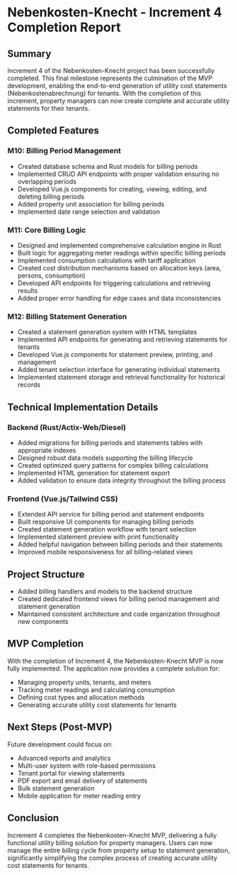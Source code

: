 # Nebenkosten-Knecht - Increment 4 Completion Report

## Summary

Increment 4 of the Nebenkosten-Knecht project has been successfully completed. This final milestone represents the culmination of the MVP development, enabling the end-to-end generation of utility cost statements (Nebenkostenabrechnung) for tenants. With the completion of this increment, property managers can now create complete and accurate utility statements for their tenants.

## Completed Features

### M10: Billing Period Management
- Created database schema and Rust models for billing periods
- Implemented CRUD API endpoints with proper validation ensuring no overlapping periods
- Developed Vue.js components for creating, viewing, editing, and deleting billing periods
- Added property unit association for billing periods
- Implemented date range selection and validation

### M11: Core Billing Logic
- Designed and implemented comprehensive calculation engine in Rust
- Built logic for aggregating meter readings within specific billing periods
- Implemented consumption calculations with tariff application
- Created cost distribution mechanisms based on allocation keys (area, persons, consumption)
- Developed API endpoints for triggering calculations and retrieving results
- Added proper error handling for edge cases and data inconsistencies

### M12: Billing Statement Generation
- Created a statement generation system with HTML templates
- Implemented API endpoints for generating and retrieving statements for tenants
- Developed Vue.js components for statement preview, printing, and management
- Added tenant selection interface for generating individual statements
- Implemented statement storage and retrieval functionality for historical records

## Technical Implementation Details

### Backend (Rust/Actix-Web/Diesel)
- Added migrations for billing periods and statements tables with appropriate indexes
- Designed robust data models supporting the billing lifecycle
- Created optimized query patterns for complex billing calculations
- Implemented HTML generation for statement export
- Added validation to ensure data integrity throughout the billing process

### Frontend (Vue.js/Tailwind CSS)
- Extended API service for billing period and statement endpoints
- Built responsive UI components for managing billing periods
- Created statement generation workflow with tenant selection
- Implemented statement preview with print functionality
- Added helpful navigation between billing periods and their statements
- Improved mobile responsiveness for all billing-related views

## Project Structure
- Added billing handlers and models to the backend structure
- Created dedicated frontend views for billing period management and statement generation
- Maintained consistent architecture and code organization throughout new components

## MVP Completion
With the completion of Increment 4, the Nebenkosten-Knecht MVP is now fully implemented. The application now provides a complete solution for:
- Managing property units, tenants, and meters
- Tracking meter readings and calculating consumption
- Defining cost types and allocation methods
- Generating accurate utility cost statements for tenants

## Next Steps (Post-MVP)
Future development could focus on:
- Advanced reports and analytics
- Multi-user system with role-based permissions
- Tenant portal for viewing statements
- PDF export and email delivery of statements
- Bulk statement generation
- Mobile application for meter reading entry

## Conclusion
Increment 4 completes the Nebenkosten-Knecht MVP, delivering a fully functional utility billing solution for property managers. Users can now manage the entire billing cycle from property setup to statement generation, significantly simplifying the complex process of creating accurate utility cost statements for tenants.
